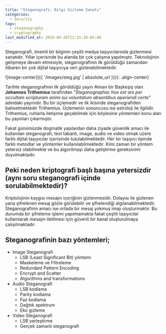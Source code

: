 ```yaml
---
title: "Steganografi: Bilgi Gizleme Sanatı"
categories:
  - Security
tags:
  - steganography
  - cryptography
last_modified_at: 2018-04-26T12:31:20-05:00
---
```

Steganografi, önemli bir bilginin çeşitli medya taşıyıcılarında gizlenmesi sanatıdır. Yıllar içerisinde bu alanda bir çok çalışma yapılmıştır. Teknolojinin gelişmeye devam etmesiyle, steganografinin ilk görüldüğü zamandan itibaren bir çok dijital taşıyıcıya veri gizlenebilmektedir.

![image-center]({{ '/images/steg.jpg' | absolute_url }}){: .align-center}

Tarihte steganografinin ilk görüldüğü yayın Alman bir Başkeşiş olan **Johannes Trithemius** tarafından _"Steganographia: hoe
est ars per occultam scripturam animi sui voluntatum absentibus aperiendi certa"_ adındaki yayınıdır. Bu bir üçlemedir ve ilk ikisinde steganografiden bahsetmektedir Trithemius. Üçlemenin sonuncusu ise astroloji ile ilgilidir. Trithemius, ruhlarla iletişime geçebilmek için böylesine yöntemleri konu alan bu yayınları çıkarmıştır.

Fakat günümüzde dogmatik yapılardan daha ziyade güvenlik amacı ile kullanılan steganografi; text tabanlı, image, audio ve video olmak üzere farklı dijital taşıyıcılar içerisinde tutulabilmektedir. Her bir taşıyıcı tipinde farklı metodlar ve yöntemler kullanılabilmektedir. Kimi zaman bir yöntem yetersiz olabilmekte ve bu algoritmayı daha geliştirme gereksinimi duyulmaktadır. 

## Peki neden kriptografi başlı başına yetersizdir (aynı soru steganografi içinde sorulabilmektedir)?

Kriptolojinin kaygısı mesajın içeriğinin gizlenmesidir. Dolayısı ile gizlenen yana şifrelenen mesaj gözle görülebilir ve şifrelendiği algılanabilmektedir. Steganografinin amacı ise ortada bir mesaj yokmuş imajı oluşturmaktır. Bu durumda bir şifreleme işlemi yapılmamakta fakat çeşitli taşıyıcılar kullanılarak mesajın iletilmesi için güvenli bir kanal oluşturulmaya çalışılmaktadır.

## Steganografinin bazı yöntemleri;
  * Image Steganografi
      * LSB (Least Significant Bit) yöntemi
      * Maskeleme ve Filtreleme
      * Redundant Pattern Encoding
      * Encrypt and Scatter
      * Algorithms and transformations
  * Audio Steganografi
      * LSB kodlama
      * Parity kodlama
      * Faz kodlama
      * Dağıtık spektrum
      * Eko gizleme
  * Video Steganografi
      * LSB yerleştirme
      * Gerçek zamanlı steganografi
